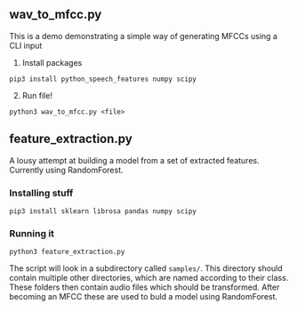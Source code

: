 ## wav_to_mfcc.py
This is a demo demonstrating a simple way of generating MFCCs using a CLI input

1. Install packages
```
pip3 install python_speech_features numpy scipy
```

2. Run file!
```
python3 wav_to_mfcc.py <file>
```

## feature_extraction.py
A lousy attempt at building a model from a set of extracted features. Currently
using RandomForest.

### Installing stuff
```
pip3 install sklearn librosa pandas numpy scipy
```

### Running it
```
python3 feature_extraction.py
```

The script will look in a subdirectory called `samples/`. This directory should
contain multiple other directories, which are named according to their class.
These folders then contain audio files which should be transformed. After
becoming an MFCC these are used to buld a model using RandomForest.